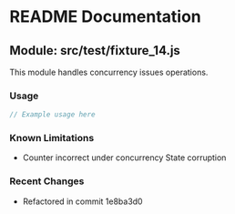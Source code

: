 # README Documentation

## Module: src/test/fixture_14.js

This module handles concurrency issues operations.

### Usage

```javascript
// Example usage here
```

### Known Limitations

- Counter incorrect under concurrency State corruption

### Recent Changes

- Refactored in commit 1e8ba3d0
